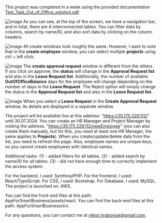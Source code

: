 This project was completed in a week using the provided documentation [Test_Task_Out_of_Office_solution.pdf](https://github.com/user-attachments/files/16257756/Test_Task_Out_of_Office_solution.pdf).

![image](https://github.com/user-attachments/assets/513af04f-00b0-4b86-a7e3-cd481e7506b2)
As you can see, at the top of the screen, we have a navigation bar, and in total, there are 4 interconnected tables.
You can filter data by columns, search by name/ID, and also sort data by clicking on the column headers.

![image](https://github.com/user-attachments/assets/830ea2f8-10d5-43a5-9600-6c65d719f8a0)
All create windows look roughly the same. However, I want to note that in the **create employee** window, you can select multiple **projects** using ctrl + left click.

![image](https://github.com/user-attachments/assets/325aca0f-369b-49b4-8cfb-d51cd62ace0f)
The **create approval request** window is different from the others. If you click on approve, the **status** will change in the **Approval Request list** and also in the **Leave Request list**. Additionally, the number of available **OutOfOfficeBalance** days for the employee will change depending on the number of days in the **Leave Request**.
The Reject option will simply change the status in the **Approval Request list** and also in the **Leave Request list**.

![image](https://github.com/user-attachments/assets/1883f086-d3db-47ca-a053-93fcd1256a9d)
When you select a **Leave Request** in the **Create Approval Request** window, its details are displayed in a separate window.

The project will be available live at this address: "https://35.175.229.112/" until 30.07.2024.
You can create an HR Manager and Project Manager by visiting the address: "https://35.175.229.112/newEmployee" (you can also create them manually, but for this, you need at least one HR Manager, the same applies to **Projects**).
When you create/update/delete data from the list, you need to refresh the page.
Also, employee names are unique keys, so you cannot create employees with identical names.

Additional tasks:
(1) - added filters for all tables.
(2) - added search by name/ID for all tables.
(3) - did not have enough time to correctly implement the access system.

For the backend, I used: Symfony/PHP.
For the frontend, I used: React/TypeScript.
For CSS, I used: Bootstrap.
For Database, I used: MySQL.
The project is launched on: AWS.

You can find the front-end files at this path: AppForSmartBusiness/assets/react.
You can find the back-end files at this path: AppForSmartBusiness/src.

For any questions, you can contact me at viktor.hraboviuk@gmail.com.
